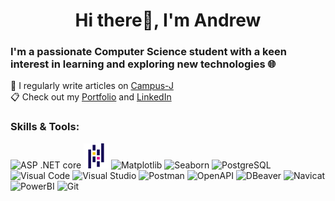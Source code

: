 <h1 align="center">Hi there👋, I'm Andrew</h1>

### I'm a passionate Computer Science student with a keen interest in learning and exploring new technologies 🌐

📝 I regularly write articles on [Campus-J](https://usj.edu.lb/blog/inst/articles-auteur.php?id=59) <br/>
📋 Check out my [Portfolio](https://andrewzgheib.me/) and [LinkedIn](https://www.linkedin.com/in/andrewzgheib/)
  
### Skills & Tools:
<div>
  <img src="https://cdn.jsdelivr.net/gh/devicons/devicon@latest/icons/dotnetcore/dotnetcore-original.svg" alt="ASP .NET core" width="40" height="40"/>
  <img src="https://raw.githubusercontent.com/devicons/devicon/2ae2a900d2f041da66e950e4d48052658d850630/icons/pandas/pandas-original.svg" alt="Pandas" width="40" height="40"/>
  <img src="https://cdn.jsdelivr.net/gh/devicons/devicon@latest/icons/matplotlib/matplotlib-original.svg" alt="Matplotlib" width="40" height="40"/>
  <img src="https://seaborn.pydata.org/_images/logo-mark-lightbg.svg" alt="Seaborn" width="40" height="40"/>
  <img src="https://cdn.jsdelivr.net/gh/devicons/devicon@latest/icons/postgresql/postgresql-original.svg" alt="PostgreSQL" width="40" height="40" />
  <img src="https://cdn.jsdelivr.net/gh/devicons/devicon@latest/icons/vscode/vscode-original.svg" alt="Visual Code" width="40" height="40"/>
  <img src="https://cdn.jsdelivr.net/gh/devicons/devicon@latest/icons/visualstudio/visualstudio-original.svg" alt="Visual Studio" width="40" height="40"/>
  <img src="https://cdn.jsdelivr.net/gh/devicons/devicon@latest/icons/postman/postman-original.svg" alt="Postman" width="40" height="40"/>
  <img src="https://cdn.jsdelivr.net/gh/devicons/devicon@latest/icons/openapi/openapi-original.svg" alt="OpenAPI" width="40" height="40"/>
  <img src="https://cdn.jsdelivr.net/gh/devicons/devicon@latest/icons/dbeaver/dbeaver-original.svg" alt="DBeaver" width="40" height="40"/>
  <img src="https://github.com/andrewzgheib/Football-Database-Analysis/assets/118852647/a812c59d-ed70-4b29-a63a-a5f74f65b660" alt="Navicat" width="40" height="40"/>
  <img src="https://github.com/microsoft/PowerBI-Icons/blob/main/SVG/Power-BI.svg" alt="PowerBI" width="40" height="40"/>
  <img src="https://cdn.jsdelivr.net/gh/devicons/devicon@latest/icons/git/git-plain.svg" alt="Git" width="40" height="40"/>
</div>
